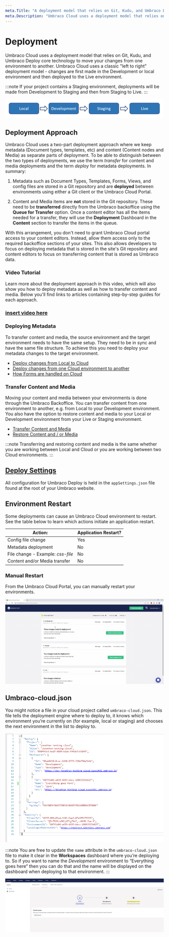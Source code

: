 ```yaml
---
meta.Title: "A deployment model that relies on Git, Kudu, and Umbraco Deploy core technology to move your changes from one environment to another"
meta.Description: "Umbraco Cloud uses a deployment model that relies on Git, Kudu, and Umbraco Deploy core technology to move your changes from one environment to another. Umbraco Cloud uses a classic 'left to right' deployment model, meaning that changes are first made in the Development or local environment and then deployed to the Live environment"
---
```


# Deployment

Umbraco Cloud uses a deployment model that relies on Git, Kudu, and Umbraco Deploy core technology to move your changes from one environment to another. Umbraco Cloud uses a classic "left to right" deployment model - changes are first made in the Development or local environment and then deployed to the Live environment.

:::note
If your project contains a Staging environment, deployments will be made from Development to Staging and then from Staging to Live.
:::

![Left to right model](images/left-to-right.png)

## Deployment Approach

Umbraco Cloud uses a two-part deployment approach where we keep metadata (Document types, templates, etc) and content (Content nodes and Media) as separate parts of deployment. To be able to distinguish between the two types of deployments, we use the term *transfer* for content and media deployments and the term *deploy* for metadata deployments.
In summary:

1. Metadata such as Document Types, Templates, Forms, Views, and config files are stored in a Git repository and are **deployed** between environments using either a Git client or the Umbraco Cloud Portal.

2. Content and Media items are **not** stored in the Git repository. These need to be **transferred** directly from the Umbraco backoffice using the **Queue for Transfer** option. Once a content editor has all the items needed for a transfer, they will use the **Deployment** Dashboard in the **Content** section to transfer the items in the queue.

With this arrangement, you don't need to grant Umbraco Cloud portal access to your content editors. Instead, allow them access only to the required backoffice sections of your sites. This also allows developers to focus on deploying metadata that is stored in the site's Git repository and content editors to focus on transferring content that is stored as Umbraco data.

### Video Tutorial

Learn more about the deployment approach in this video, which will also show you how to deploy metadata as well as how to transfer content and media. Below you'll find links to articles containing step-by-step guides for each approach.

### [insert video here](https://www.youtube.com/embed/sjId_hN1ba0?rel=0)

### Deploying Metadata

To transfer content and media, the source environment and the target environment needs to have the same setup. They need to be in sync and have the same file structure. To achieve this you need to deploy your metadata changes to the target environment.

- [Deploy changes from Local to Cloud](Local-to-Cloud)
- [Deploy changes from one Cloud environment to another](Cloud-to-Cloud)
- [How Forms are handled on Cloud](Umbraco-Forms-on-Cloud)

### Transfer Content and Media

Moving your content and media between your environments is done through the Umbraco Backoffice. You can transfer content from one environment to another, e.g. from Local to your Development environment. You also have the option to restore content and media to your Local or Development environment from your Live or Staging environment.

- [Transfer Content and Media](Content-Transfer)
- [Restore Content and / or Media](Restoring-content)

:::note
Transferring and restoring content and media is the same whether you are working between Local and Cloud or you are working between two Cloud environments.
:::

## [Deploy Settings](/umbraco-deploy/deploy-settings.md)

All configuration for Umbraco Deploy is held in the `appSettings.json` file found at the root of your Umbraco website.

## Environment Restart

Some deployments can cause an Umbraco Cloud environment to restart. See the table below to learn which actions initiate an application restart.

|Action:                            |Application Restart? |
|-----------------------------------|---------------------|
|Config file change                 |Yes                  |
|Metadata deployment                |No                   |
|File change - Example: *css-file*  |No                   |
|Content and/or Media transfer      |No                   |

### Manual Restart

From the Umbraco Cloud Portal, you can manually restart your environments.

![Restart an environment](images/restart-environment_v10.gif)

## Umbraco-cloud.json

You might notice a file in your cloud project called `umbraco-cloud.json`. This file tells the deployment engine where to deploy to, it knows which environment you’re currently on (for example, local or staging) and chooses the next environment in the list to deploy to.

![clone dialog](images/umbraco-cloud-json.png)

:::note
You are free to update the `name` attribute in the `umbraco-cloud.json` file to make it clear in the **Workspaces** dashboard where you’re deploying to. So if you want to name the *Development* environment to “Everything goes here” then you can do that and the name will be displayed on the dashboard when deploying to that environment.
:::

![clone dialog](images/change-env-name-v8.png)
